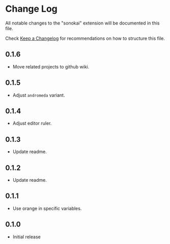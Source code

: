 # Change Log

All notable changes to the "sonokai" extension will be documented in this file.

Check [Keep a Changelog](http://keepachangelog.com/) for recommendations on how to structure this file.

## 0.1.6

- Move related projects to github wiki.

## 0.1.5

- Adjust `andromeda` variant.

## 0.1.4

- Adjust editor ruler.

## 0.1.3

- Update readme.

## 0.1.2

- Update readme.

## 0.1.1

- Use orange in specific variables.

## 0.1.0

- Initial release
